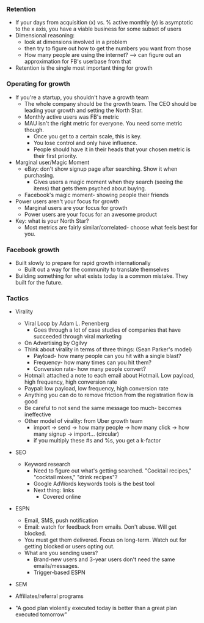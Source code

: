 ### Retention
* If your days from acquisition (x) vs. % active monthly (y) is asymptotic to the x axis, you have a viable business for some subset of users
* Dimensional reasoning:
  * look at dimensions involved in a problem
  * then try to figure out how to get the numbers you want from those
  * How many people are using the internet? --> can figure out an approximation for FB's userbase from that
* Retention is the single most important thing for growth

### Operating for growth
* If you're a startup, you shouldn't have a growth team
  * The whole company should be the growth team. The CEO should be leading your growth and setting the North Star.
  * Monthly active users was FB's metric
  * MAU isn't the right metric for everyone. You need some metric though.
    * Once you get to a certain scale, this is key.
    * You lose control and only have influence.
    * People should have it in their heads that your chosen metric is their first priority.
* Marginal user/Magic Moment
  * eBay: don't show signup page after searching. Show it when purchasing.
    * Gives users a magic moment when they search (seeing the items) that gets them psyched about buying.
  * Facebook's magic moment- showing people their friends
* Power users aren't your focus for growth
  * Marginal users are your focus for growth
  * Power users are your focus for an awesome product
* Key: what is your North Star?
  * Most metrics are fairly similar/correlated- choose what feels best for you.

### Facebook growth
* Built slowly to prepare for rapid growth internationally
  * Built out a way for the community to translate themselves
* Building something for what exists today is a common mistake. They built for the future.

### Tactics
* Virality
  * Viral Loop by Adam L. Penenberg
    * Goes through a lot of case studies of companies that have succeeded through viral marketing
  * On Advertising by Ogilvy
  * Think about virality in terms of three things: (Sean Parker's model)
    * Payload- how many people can you hit with a single blast?
    * Frequency- how many times can you hit them?
    * Conversion rate- how many people convert?
  * Hotmail: attached a note to each email about Hotmail. Low payload, high frequency, high conversion rate
  * Paypal: low payload, low frequency, high conversion rate
  * Anything you can do to remove friction from the registration flow is good
  * Be careful to not send the same message too much- becomes ineffective
  * Other model of virality: from Uber growth team
    * import -> send -> how many people -> how many click -> how many signup -> import... (circular)
    * if you multiply these #s and %s, you get a k-factor
* SEO
  * Keyword research
    * Need to figure out what's getting searched. "Cocktail recipes," "cocktail mixes," "drink recipes"?
    * Google AdWords keywords tools is the best tool
    * Next thing: links
      * Covered online
* ESPN
  * Email, SMS, push notification
  * Email: watch for feedback from emails. Don't abuse. Will get blocked.
  * You must get them delivered. Focus on long-term. Watch out for getting blocked or users opting out.
  * What are you sending users?
    * Brand-new users and 3-year users don't need the same emails/messages.
    * Trigger-based ESPN
* SEM
* Affiliates/referral programs

* "A good plan violently executed today is better than a great plan executed tomorrow"

